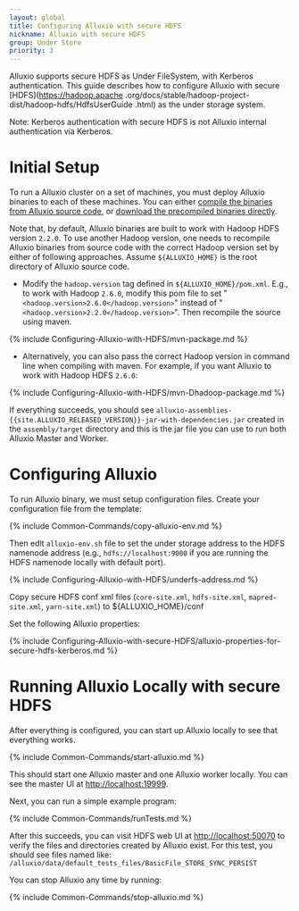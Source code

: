 ```yaml
---
layout: global
title: Configuring Alluxio with secure HDFS
nickname: Alluxio with secure HDFS
group: Under Store
priority: 3
---
```


Alluxio supports secure HDFS as Under FileSystem, with Kerberos authentication. This guide
describes how to configure Alluxio with secure [HDFS](https://hadoop.apache
.org/docs/stable/hadoop-project-dist/hadoop-hdfs/HdfsUserGuide
.html)
as the under storage system.

Note: Kerberos authentication with secure HDFS is not Alluxio internal authentication via Kerberos.

# Initial Setup

To run a Alluxio cluster on a set of machines, you must deploy Alluxio binaries to each of these
machines. You can either
[compile the binaries from Alluxio source code](Building-Alluxio-Master-Branch.html), or
[download the precompiled binaries directly](Running-Alluxio-Locally.html).

Note that, by default, Alluxio binaries are built to work with Hadoop HDFS version `2.2.0`. To use
another Hadoop version, one needs to recompile Alluxio binaries from source code with the correct
Hadoop version set by either of following approaches. Assume `${ALLUXIO_HOME}` is the root directory
of Alluxio source code.

* Modify the `hadoop.version` tag defined in `${ALLUXIO_HOME}/pom.xml`. E.g., to work with Hadoop
`2.6.0`, modify this pom file to set "`<hadoop.version>2.6.0</hadoop.version>`" instead of
"`<hadoop.version>2.2.0</hadoop.version>`". Then recompile the source using maven.

{% include Configuring-Alluxio-with-HDFS/mvn-package.md %}

* Alternatively, you can also pass the correct Hadoop version in command line when compiling with
maven. For example, if you want Alluxio to work with Hadoop HDFS `2.6.0`:

{% include Configuring-Alluxio-with-HDFS/mvn-Dhadoop-package.md %}

If everything succeeds, you should see
`alluxio-assemblies-{{site.ALLUXIO_RELEASED_VERSION}}-jar-with-dependencies.jar` created in the
`assembly/target` directory and this is the jar file you can use to run both Alluxio Master and Worker.

# Configuring Alluxio

To run Alluxio binary, we must setup configuration files. Create your configuration file from the
template:

{% include Common-Commands/copy-alluxio-env.md %}

Then edit `alluxio-env.sh` file to set the under storage address to the HDFS namenode address
(e.g., `hdfs://localhost:9000` if you are running the HDFS namenode locally with default port).

{% include Configuring-Alluxio-with-HDFS/underfs-address.md %}

Copy secure HDFS conf xml files (`core-site.xml`, `hdfs-site.xml`, `mapred-site.xml`, `yarn-site.xml`) to
${ALLUXIO_HOME}/conf

Set the following Alluxio properties:

{% include Configuring-Alluxio-with-secure-HDFS/alluxio-properties-for-secure-hdfs-kerberos.md %}

# Running Alluxio Locally with secure HDFS

After everything is configured, you can start up Alluxio locally to see that everything works.

{% include Common-Commands/start-alluxio.md %}

This should start one Alluxio master and one Alluxio worker locally. You can see the master UI at
[http://localhost:19999](http://localhost:19999).

Next, you can run a simple example program:

{% include Common-Commands/runTests.md %}

After this succeeds, you can visit HDFS web UI at [http://localhost:50070](http://localhost:50070)
to verify the files and directories created by Alluxio exist. For this test, you should see
files named like: `/alluxio/data/default_tests_files/BasicFile_STORE_SYNC_PERSIST`

You can stop Alluxio any time by running:

{% include Common-Commands/stop-alluxio.md %}
